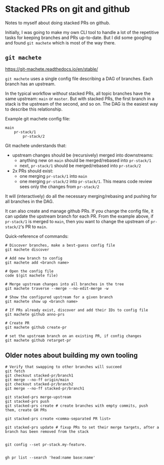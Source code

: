 # Stacked PRs on git and github

Notes to myself about doing stacked PRs on github.

Initially, I was going to make my own CLI tool to handle a lot of the repetitive
tasks for keeping branches and PRs up-to-date.  But I did some googling and
found `git machete` which is most of the way there.

## `git machete`

https://git-machete.readthedocs.io/en/stable/

`git machete` uses a single config file describing a DAG of branches.  Each
branch has an upstream.

In the typical workflow *without* stacked PRs, all topic branches have the
same upstream: `main` or `master`.  But with stacked PRs, the first branch in a
stack is the upstream of the second, and so on.  The DAG is the easiest way to
describe this relationship.

Example git machete config file:
```
main
    pr-stack/1
        pr-stack/2
```

Git machete understands that:
- upstream changes should be (recursively) merged into downstreams:
    - anything new on `main` should be merged/rebased into `pr-stack/1`
    - next, `pr-stack/1` should be merged/rebased into `pr-stack/2`
- 2x PRs should exist:
    - one merging `pr-stack/1` into `main`
    - one merging `pr-stack/2` into `pr-stack/1`.  This means code review sees
    only the changes from `pr-stack/2`

It will (interactively) do all the necessary merging/rebasing and pushing for
all branches in the DAG.

It can also create and manage github PRs.  If you change the config file, it can update
the upstream branch for each PR.  From the example above, if `pr-stack/1` is merged to `main`, then you
want to change the upstream of `pr-stack/2`'s PR to `main`.

Quick-reference of commands:

```shell
# Discover branches, make a best-guess config file
git machete discover

# Add new branch to config
git machete add <branch name>

# Open the config file
code $(git machete file)

# Merge upstream changes into all branches in the tree
git machete traverse --merge --no-edit-merge -w

# Show the configured upstream for a given branch
git machete show up <branch name>

# If PRs already exist, discover and add their IDs to config file
git machete github anno-prs

# Create PR
git machete github create-pr

# set the upstream branch on an existing PR, if config changes
git machete github retarget-pr
```

## Older notes about building my own tooling

```
# Verify that swapping to other branches will succeed
git fetch
git checkout stacked-pr/branch1
git merge --no-ff origin/main
git checkout stacked-pr/branch2
git merge --no-ff stacked-pr/branch1

git stacked-prs merge-upstream
git stacked-prs push
git stacked-prs create # create branches with empty commits, push them, create GH PRs

git stacked-prs create <comma-separated PR list>

git stacked-prs update # fixup PRs to set their merge targets, after a branch has been removed from the stack


git config --set pr-stack.my-feature.


gh pr list --search 'head:name base:name'
```
